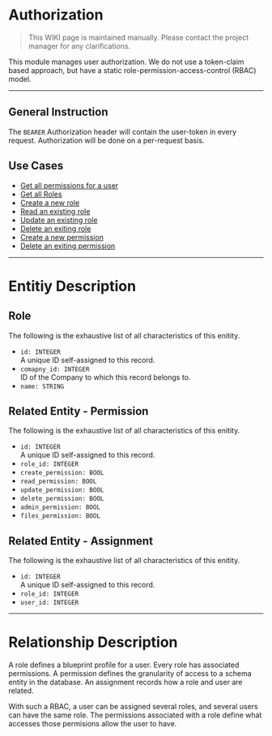 # Authorization
> This WIKI page is maintained manually. Please contact the project manager for any clarifications.

This module manages user authorization. We do not use a token-claim based approach, but have a static role-permission-access-control (RBAC) model.

---

## General Instruction

The `BEARER` Authorization header will contain the user-token in every request. Authorization will be done on a per-request basis.

## Use Cases

* [Get all permissions for a user](./my_permissions.md)  
* [Get all Roles](./get_all_roles.md)  
* [Create a new role](./new_role.md)  
* [Read an existing role](./read_role.md)  
* [Update an existing role](./update_role.md)  
* [Delete an exiting role](./destroy_role.md)  
* [Create a new permission](./new_permission.md)  
* [Delete an exiting permission](./destroy_permission.md)  

---

# Entitiy Description

## Role
The following is the exhaustive list of all characteristics of this enitity.
* `id: INTEGER`  
A unique ID self-assigned to this record.
* `comapny_id: INTEGER`  
ID of the Company to which this record belongs to.
* `name: STRING`

## Related Entity - Permission
The following is the exhaustive list of all characteristics of this enitity.
* `id: INTEGER`  
A unique ID self-assigned to this record.
* `role_id: INTEGER`  
* `create_permission: BOOL`
* `read_permission: BOOL`
* `update_permission: BOOL`
* `delete_permission: BOOL`
* `admin_permission: BOOL`
* `files_permission: BOOL`

## Related Entity - Assignment
The following is the exhaustive list of all characteristics of this enitity.
* `id: INTEGER`  
A unique ID self-assigned to this record.
* `role_id: INTEGER`  
* `user_id: INTEGER`  

---

# Relationship Description

A role defines a blueprint profile for a user. Every role has associated permissions. A permission defines the granularity of access to a schema entity in the database. An assignment records how a role and user are related.

With such a RBAC, a user can be assigned several roles, and several users can have the same role. The permissions associated with a role define what accesses those permisions allow the user to have.